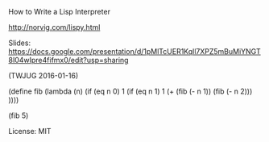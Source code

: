 How to Write a Lisp Interpreter

http://norvig.com/lispy.html

Slides: https://docs.google.com/presentation/d/1pMlTcUER1Kqll7XPZ5mBuMiYNGT8I04wIpre4fifmx0/edit?usp=sharing

(TWJUG 2016-01-16)

(define fib (lambda (n) (if (eq n 0) 1 (if (eq n 1) 1   (+ (fib (- n 1)) (fib (- n 2)))   ))))

(fib 5)


License: MIT

